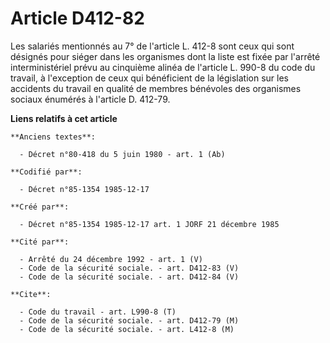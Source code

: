 # Article D412-82

Les salariés mentionnés au 7° de l'article L. 412-8 sont ceux qui sont désignés pour siéger dans les organismes dont la liste
est fixée par l'arrêté interministériel prévu au cinquième alinéa de l'article L. 990-8 du code du travail, à l'exception de
ceux qui bénéficient de la législation sur les accidents du travail en qualité de membres bénévoles des organismes sociaux
énumérés à l'article D. 412-79.

**Liens relatifs à cet article**

	**Anciens textes**:

	  - Décret n°80-418 du 5 juin 1980 - art. 1 (Ab)

	**Codifié par**:

	  - Décret n°85-1354 1985-12-17

	**Créé par**:

	  - Décret n°85-1354 1985-12-17 art. 1 JORF 21 décembre 1985

	**Cité par**:

	  - Arrêté du 24 décembre 1992 - art. 1 (V)
	  - Code de la sécurité sociale. - art. D412-83 (V)
	  - Code de la sécurité sociale. - art. D412-84 (V)

	**Cite**:

	  - Code du travail - art. L990-8 (T)
	  - Code de la sécurité sociale. - art. D412-79 (M)
	  - Code de la sécurité sociale. - art. L412-8 (M)
